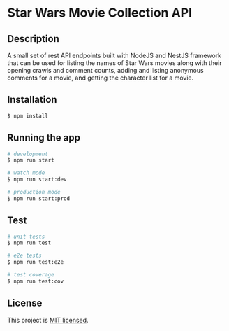 <h1>Star Wars Movie Collection API</h1>

## Description

A small set of rest API endpoints built with NodeJS and NestJS framework that can be used for listing the names of Star Wars movies along with their opening crawls and comment counts, adding and listing anonymous comments for a movie, and getting the character list for a movie.

## Installation

```bash
$ npm install
```

## Running the app

```bash
# development
$ npm run start

# watch mode
$ npm run start:dev

# production mode
$ npm run start:prod
```

## Test

```bash
# unit tests
$ npm run test

# e2e tests
$ npm run test:e2e

# test coverage
$ npm run test:cov
```

## License

This project is [MIT licensed](LICENSE).
